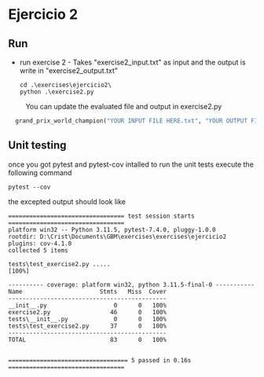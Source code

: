 # Ejercicio 2
## Run
* run exercise 2 - Takes "exercise2_input.txt" as input and the output is write in "exercise2_output.txt"
  ```Shell
  cd .\exercises\ejercicio2\
  python .\exercise2.py  
  ```
&nbsp;&nbsp;&nbsp;&nbsp;&nbsp;&nbsp;&nbsp;&nbsp; You can update the evaluated file and output in exercise2.py
```Python
  grand_prix_world_champion("YOUR INPUT FILE HERE.txt", "YOUR OUTPUT FILE HERE.txt")
  ```
## Unit testing
once you got pytest and pytest-cov intalled to run the unit tests execute the following command
  ```Shell
  pytest --cov
  ```
the excepted output should look like
```Shell
================================= test session starts =================================
platform win32 -- Python 3.11.5, pytest-7.4.0, pluggy-1.0.0
rootdir: D:\Crist\Documents\GBM\exercises\exercises\ejercicio2
plugins: cov-4.1.0
collected 5 items

tests\test_exercise2.py .....                                                    [100%]

---------- coverage: platform win32, python 3.11.5-final-0 -----------
Name                      Stmts   Miss  Cover
---------------------------------------------
__init__.py                   0      0   100%
exercise2.py                 46      0   100%
tests\__init__.py             0      0   100%
tests\test_exercise2.py      37      0   100%
---------------------------------------------
TOTAL                        83      0   100%


================================== 5 passed in 0.16s =================================

```